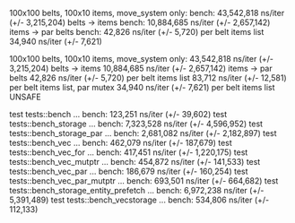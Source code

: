  100x100 belts, 100x10 items,  move_system only:
 bench:  43,542,818 ns/iter (+/- 3,215,204)     belts -> items
 bench:  10,884,685 ns/iter (+/- 2,657,142)     items -> par belts
 bench:      42,826 ns/iter (+/- 5,720)         per belt items list
             34,940 ns/iter (+/- 7,621)

100x100 belts, 100x10 items,  move_system only:
         43,542,818 ns/iter (+/- 3,215,204)     belts -> items
         10,884,685 ns/iter (+/- 2,657,142)     items -> par belts
             42,826 ns/iter (+/- 5,720)         per belt items list
             83,712 ns/iter (+/- 12,581)        per belt items list, par mutex
             34,940 ns/iter (+/- 7,621)         per belt items list UNSAFE
             

test tests::bench                         ... bench:     123,251 ns/iter (+/- 39,602)
test tests::bench_storage                 ... bench:   7,323,528 ns/iter (+/- 4,596,952)
test tests::bench_storage_par             ... bench:   2,681,082 ns/iter (+/- 2,182,897)
test tests::bench_vec                     ... bench:     462,079 ns/iter (+/- 187,679)
test tests::bench_vec_for                 ... bench:     417,451 ns/iter (+/- 1,220,175)
test tests::bench_vec_mutptr              ... bench:     454,872 ns/iter (+/- 141,533)
test tests::bench_vec_par                 ... bench:     186,679 ns/iter (+/- 160,254)
test tests::bench_vec_par_mutptr          ... bench:     693,501 ns/iter (+/- 664,682)
test tests::bench_storage_entity_prefetch ... bench:   6,972,238 ns/iter (+/- 5,391,489)
test tests::bench_vecstorage              ... bench:     534,806 ns/iter (+/- 112,133)